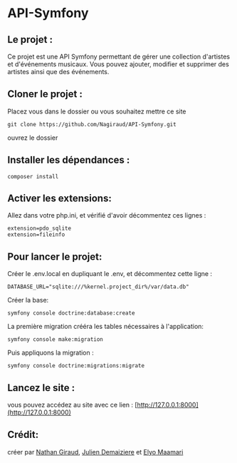 # API-Symfony
## Le projet :
Ce projet est une API Symfony permettant de gérer une collection d'artistes et d'événements musicaux.
Vous pouvez ajouter, modifier et supprimer des artistes ainsi que des événements.
## Cloner le projet :
Placez vous dans le dossier ou vous souhaitez mettre ce site
```
git clone https://github.com/Nagiraud/API-Symfony.git
```
ouvrez le dossier

## Installer les dépendances :
```
composer install
```
## Activer les extensions:
Allez dans votre php.ini, et vérifié d'avoir décommentez ces lignes :
```
extension=pdo_sqlite
extension=fileinfo
```

## Pour lancer le projet:

Créer le .env.local en dupliquant le .env, et décommentez cette ligne :
```
DATABASE_URL="sqlite:///%kernel.project_dir%/var/data.db"
```

Créer la base:

```
symfony console doctrine:database:create
```

La première migration crééra les tables nécessaires à l'application:
```
symfony console make:migration
```

Puis appliquons la migration :
```
symfony console doctrine:migrations:migrate
```
## Lancez le site :
vous pouvez accédez au site avec ce lien : [http://127.0.0.1:8000](http://127.0.0.1:8000)
## Crédit:
créer par [Nathan Giraud](https://github.com/Nagiraud), [Julien Demaiziere](https://github.com/julienlink) et [Elyo Maamari](https://github.com/Elyo17)

